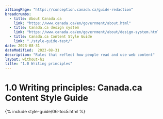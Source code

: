 ```yaml
---
altLangPage: "https://conception.canada.ca/guide-redaction"
breadcrumbs:
  - title: About Canada.ca
    link: "https://www.canada.ca/en/government/about.html"
  - title: Canada.ca design system
    link: "https://www.canada.ca/en/government/about/design-system.html"
  - title: Canada.ca Content Style Guide
    link: "./style-guide-test/"    
date: 2023-08-31
dateModified:  2023-08-31
description: "Rules that reflect how people read and use web content"
layout: without-h1
title: "1.0 Writing principles"
---
```

<h1 property="name" id="wb-cont" dir="ltr"><span class="stacked"><span>1.0 Writing principles</span>: <span>Canada.ca Content Style Guide</span></span></h1>
<!-- 1.0 Writing principles for web content START id="toc5" --> 
{% include style-guide/06-toc5.html %} 
<!-- 1.0 Writing principles for web content END --> 
